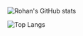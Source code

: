 ![Rohan's GitHub stats](https://github-readme-stats.vercel.app/api?username=BabyWipes030&count_private=true&theme=dark)

![Top Langs](https://github-readme-stats.vercel.app/api/top-langs/?username=BabyWipes030)
